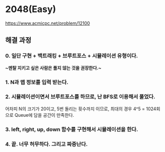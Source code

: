 # 2048(Easy)
https://www.acmicpc.net/problem/12100
## 해결 과정
### 0. 일단 구현 + 백트래킹 + 브루트포스 + 시뮬레이션 유형이다. 
**~멘탈 지키고 싶은 사람은 풀지 않는 것을 권장한다.~**
### 1. N과 맵 정보를 입력 받는다.
### 2. 시뮬레이션이면서 브루트포스를 하므로, 난 BFS로 이용해서 풀었다.
어차피 N의 크기가 20이고, 5번 돌리는 횟수까지 이므로, 최대의 경우 4^5 = 1024회으로 Queue에 담을 공간이 만족한다.    
### 3. left, right, up, down 함수를 구현해서 시뮬레이션을 한다.
### 4. 끝. 너무 허무하다. 그리고 짜증난다.
